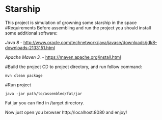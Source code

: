 # Starship
This project is simulation of growning some starship in the space
#Requirements
Before assembling and run the project you should install some additional software:

*Java 8* - http://www.oracle.com/technetwork/java/javase/downloads/jdk8-downloads-2133151.html

*Apache Maven 3.* - https://maven.apache.org/install.html

#Build the project
CD to project directory, and run follow command:
```
mvn clean package
```
#Run project
```
java -jar path/to/assembled/fat/jar
```
Fat jar you can find in /target directory.

Now just open you browser http://localhost:8080 and enjoy!
